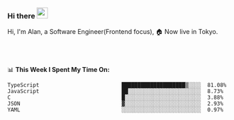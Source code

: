 ### Hi there <img src="https://media.giphy.com/media/hvRJCLFzcasrR4ia7z/giphy.gif" width="25px">

<!-- ![visitors](https://visitor-badge.glitch.me/badge?page_id=dislfyer.dislfyer) -->

Hi, I'm Alan, a Software Engineer(Frontend focus), 🏠 Now live in Tokyo.

<br/>
<br/>

📊 **This Week I Spent My Time On:**


<!--START_SECTION:waka-->

```text
TypeScript                          ████████████████████▒░░░░  81.08%
JavaScript                          ██░░░░░░░░░░░░░░░░░░░░░░░  8.73%
C                                   █░░░░░░░░░░░░░░░░░░░░░░░░  3.88%
JSON                                ▓░░░░░░░░░░░░░░░░░░░░░░░░  2.93%
YAML                                ░░░░░░░░░░░░░░░░░░░░░░░░░  0.97%
```

<!--END_SECTION:waka-->

<!--
**About Me:**
 -->
